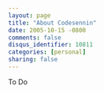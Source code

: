 ```yaml
---
layout: page
title: "About Codesennin"
date: 2005-10-15 -0800
comments: false
disqus_identifier: 10811
categories: [personal]
sharing: false
---
```


To Do